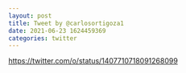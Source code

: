 ```yaml
--- 
layout: post 
title: Tweet by @carlosortigoza1 
date: 2021-06-23 1624459369 
categories: twitter 
--- 
```

https://twitter.com/o/status/1407710718091268099